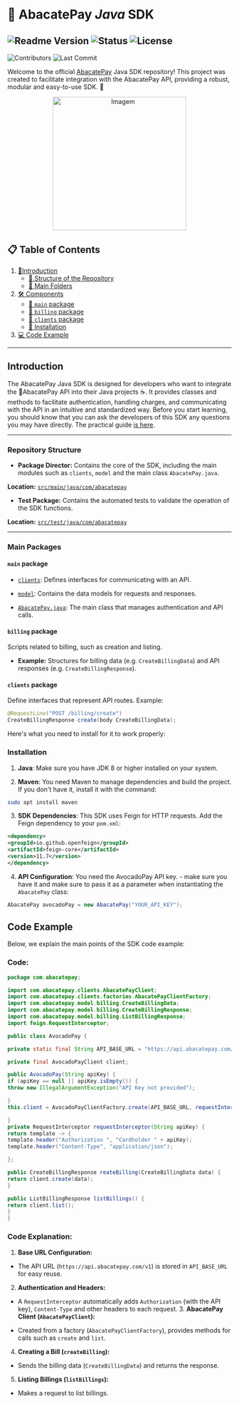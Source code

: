 # 🥑 **AbacatePay _Java_ SDK**

![Readme Version](https://img.shields.io/badge/version-1.1-blue)  ![Status](https://img.shields.io/badge/status-active-brightgreen) ![License](https://img.shields.io/badge/license-MIT-green) 
---
![Contributors](https://img.shields.io/github/contributors/AbacatePay/abacatepay-java-sdk) 
![Last Commit](https://img.shields.io/github/last-commit/AbacatePay/abacatepay-java-sdk)

Welcome to the official [AbacatePay](https://github.com/AbacatePay) Java SDK repository! This project was created to facilitate integration with the AbacatePay API, providing a robust, modular and easy-to-use SDK. 🍃
<div align="center">
  <img src="https://cdn.discordapp.com/attachments/1133480741876019206/1332413972103565322/OIG2.UhRqOqltmix.jpeg?ex=67952ab6&is=6793d936&hm=23ea047d3577a6bd0e5476739e736b6b9f3276406a6a6538f386e62e82467e75" alt="Imagem" width="300" />
</div>

## 📋 **Table of Contents**

1. [📖Introduction](#Introduction)
	- [📁 Structure of the Repository](#repository-structure)
	- [📂 Main Folders](#main-folders)
2. [🛠️ Components](#components)
	- [📂 `main` package](#main-package)
	- [📂 `billing` package](#billing-package)
	- [📂 `clients` package](#clients-package)
	- [📠 Installation](#installation)
3. [💻 Code Example](#code-example)

----------

## Introduction


The AbacatePay Java SDK is designed for developers who want to integrate the 🥑AbacatePay API into their Java projects ☕. It provides classes and methods to facilitate authentication, handling charges, and communicating with the API in an intuitive and standardized way. Before you start learning, you should know that you can ask the developers of this SDK any questions you may have directly. The practical guide [is here](https://github.com/AbacatePay/abacatepay-java-sdk/blob/main/RequestHelp.md).

----------

### **Repository Structure**

- **Package Director:**
Contains the core of the SDK, including the main modules such as `clients`, `model` and the main class `AbacatePay.java`.

**Location:**
[`src/main/java/com/abacatepay`](https://github.com/DaviJoseMach/abacatepay-java-sdk/tree/main/src/main/java/com/abacatepay)

- **Test Package:**
Contains the automated tests to validate the operation of the SDK functions.

**Location:**
[`src/test/java/com/abacatepay`](https://github.com/DaviJoseMach/abacatepay-java-sdk/tree/main/src/test/java/com/abacatepay)

----------

### **Main Packages**

#### **`main` package**

- [`clients`](https://github.com/DaviJoseMach/abacatepay-java-sdk/tree/main/src/main/java/com/abacatepay/clients):
Defines interfaces for communicating with an API.

- [`model`](https://github.com/DaviJoseMach/abacatepay-java-sdk/tree/main/src/main/java/com/abacatepay/model):
Contains the data models for requests and responses.

- [`AbacatePay.java`](https://github.com/DaviJoseMach/abacatepay-java-sdk/blob/main/src/main/java/com/abacatepay/AbacatePay.java):
The main class that manages authentication and API calls.

#### **`billing` package**

Scripts related to billing, such as creation and listing.

- **Example:** Structures for billing data (e.g. `CreateBillingData`) and API responses (e.g. `CreateBillingResponse`).

#### **`clients` package**

Define interfaces that represent API routes. Example:

```java
@RequestLine("POST /billing/create")
CreateBillingResponse create(body CreateBillingData);

```
Here's what you need to install for it to work properly:

### Installation

1. **Java**: Make sure you have JDK 8 or higher installed on your system.

2. **Maven**: You need Maven to manage dependencies and build the project. If you don't have it, install it with the command:

```bash
sudo apt install maven

```

3. **SDK Dependencies**: This SDK uses Feign for HTTP requests. Add the Feign dependency to your `pom.xml`:

```xml
<dependency>
<groupId>io.github.openfeign</groupId>
<artifactId>feign-core</artifactId>
<version>11.7</version>
</dependency>

```

4. **API Configuration**: You need the AvocadoPay API key. - make sure you have it and make sure to pass it as a parameter when instantiating the `AbacatePay` class:

```java
AbacatePay avocadoPay = new AbacatePay("YOUR_API_KEY");

```

## **Code Example**

Below, we explain the main points of the SDK code example:

### Code:

```java
package com.abacatepay;

import com.abacatepay.clients.AbacatePayClient;
import com.abacatepay.clients.factories.AbacatePayClientFactory;
import com.abacatepay.model.billing.CreateBillingData;
import com.abacatepay.model.billing.CreateBillingResponse;
import com.abacatepay.model.billing.ListBillingResponse;
import feign.RequestInterceptor;

public class AvocadoPay {

private static final String API_BASE_URL = "https://api.abacatepay.com/v1";

private final AvocadoPayClient client;

public AvocadoPay(String apiKey) {
if (apiKey == null || apiKey.isEmpty()) {
throw new IllegalArgumentException("API Key not provided");

}
this.client = AvocadoPayClientFactory.create(API_BASE_URL, requestInterceptor(apiKey));

}
private RequestInterceptor requestInterceptor(String apiKey) {
return template -> {
template.header("Authorization ", "Cardholder " + apiKey);
template.header("Content-Type", "application/json");

};

public CreateBillingResponse reateBilling(CreateBillingData data) {
return client.create(data);
}

public ListBillingResponse listBillings() {
return client.list();
}
}

```

### **Code Explanation:**

1. **Base URL Configuration:**

- The API URL (`https://api.abacatepay.com/v1`) is stored in `API_BASE_URL` for easy reuse.

2. **Authentication and Headers:**

- A `RequestInterceptor` automatically adds `Authorization` (with the API key), `Content-Type` and other headers to each request. 3. **AbacatePay Client (`AbacatePayClient`):**

- Created from a factory (`AbacatePayClientFactory`), provides methods for calls such as `create` and `list`.

4. **Creating a Bill (`createBilling`):**

- Sends the billing data (`CreateBillingData`) and returns the response.

5. **Listing Billings (`listBillings`):**

- Makes a request to list billings.

